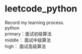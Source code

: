 # leetcode_python                   
Record my learning process.                          
python                    
primary：面试初级算法                 
middle： 面试中级算法              
high：   面试高级算法              
              

